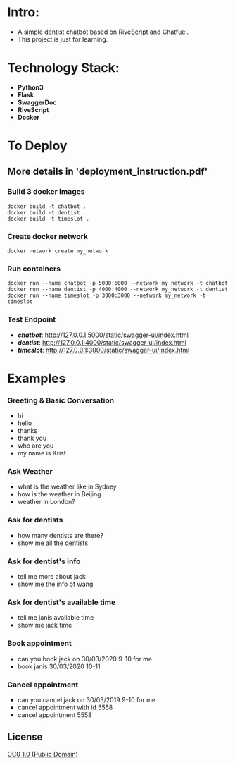 # Intro:
- A simple dentist chatbot based on RiveScript and Chatfuel.
- This project is just for learning.

# Technology Stack:
- **Python3**
- **Flask**
- **SwaggerDoc**
- **RiveScript**
- **Docker**

# To Deploy
## More details in 'deployment_instruction.pdf'
### Build 3 docker images
```
docker build -t chatbot .
docker build -t dentist .
docker build -t timeslot .
```
### Create docker network
``` docker network create my_network ```
### Run containers
```
docker run --name chatbot -p 5000:5000 --network my_network -t chatbot 
docker run --name dentist -p 4000:4000 --network my_network -t dentist 
docker run --name timeslot -p 3000:3000 --network my_network -t timeslot
```
### Test Endpoint
- ***chatbot***:  http://127.0.0.1:5000/static/swagger-ui/index.html
- ***dentist***:  http://127.0.0.1:4000/static/swagger-ui/index.html
- ***timeslot***:  http://127.0.0.1:3000/static/swagger-ui/index.html

# Examples
### Greeting & Basic Conversation
- hi
- hello
- thanks
- thank you
- who are you
- my name is Krist
### Ask Weather
- what is the weather like in Sydney
- how is the weather in Beijing
- weather in London?
### Ask for dentists
- how many dentists are there?
- show me all the dentists
### Ask for dentist's info
- tell me more about jack
- show me the info of wang
### Ask for dentist's available time
- tell me janis available time
- show me jack time
### Book appointment
- can you book jack on 30/03/2020 9-10 for me
- book janis 30/03/2020 10-11
### Cancel appointment
- can you cancel jack on 30/03/2019 9-10 for me
- cancel appointment with id 5558
- cancel appointment 5558

## License

[CC0 1.0 (Public Domain)](LICENSE.md)
